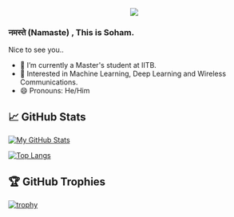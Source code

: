 <!--
**soham2109/soham2109** is a ✨ _special_ ✨ repository because its `README.md` (this file) appears on your GitHub profile.

Here are some ideas to get you started:

 - 🔭 I’m currently working on ...
 - 🌱 I’m currently learning ...
 - 👯 I’m looking to collaborate on ...
 - 🤔 I’m looking for help with ...
 - 💬 Ask me about ...
 - 📫 How to reach me: ...
 - 😄 Pronouns: ...
 - ⚡ Fun fact: ...
-->
<link rel="stylesheet" href="https://use.fontawesome.com/releases/v5.6.1/css/all.css" integrity="sha384-gfdkjb5BdAXd+lj+gudLWI+BXq4IuLW5IT+brZEZsLFm++aCMlF1V92rMkPaX4PP" crossorigin="anonymous">

<p style="text-align:center">
  <a href="https://github.com/antonkomarev/github-profile-views-counter">
    <img src="https://komarev.com/ghpvc/?username=soham2109&color=blueviolet">
</a>
<p>

### नमस्ते (Namaste) <i class="far fa-praying-hands"></i>, This is Soham.
<p> 
  Nice to see you..
</p>

 - 🔭 I’m currently a Master's student at IITB.  
 - 🌱 Interested in Machine Learning, Deep Learning and Wireless Communications.  
 - 😄 Pronouns: He/Him  

## &#x1f4c8; GitHub Stats
[![My GitHub Stats](https://github-readme-stats.vercel.app/api/?username=soham2109&count_private=true&theme=tokyonight&showicons=true)]()

[![Top Langs](https://github-readme-stats.vercel.app/api/top-langs/?username=soham2109&langs_count=5&theme=tokyonight)](https://github.com/anuraghazra/github-readme-stats)

## 🏆 GitHub Trophies

[![trophy](https://github-profile-trophy.vercel.app/?username=soham2109&theme=nord&column=7)](https://github.com/ryo-ma/github-profile-trophy)
